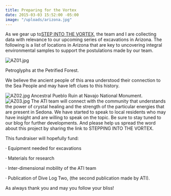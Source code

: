 ```yaml
---
title: Preparing for the Vortex
date: 2015-03-03 15:52:00 -05:00
image: "/uploads/arizona.jpg"
---
```


As we gear up to[STEP INTO THE VORTEX](http://www.indiegogo.com/projects/stepping-into-the-vortex), the team and I are collecting data with relevance to our upcoming series of excavations in Arizona. The following is a list of locations in Arizona that are key to uncovering integral environmental samples to support the postulations made by our team.

![AZ01.jpg](/uploads/AZ01.jpg)

Petroglyphs at the Petrified Forest.

We believe the ancient people of this area understood their connection to the Sea People and may have left clues to this history.

![AZ02.jpg](/uploads/AZ02.jpg)
Ancestral Pueblo Ruin at Navajo National Monument.
![AZ03.jpg](/uploads/AZ03.jpg)
The ATI team will connect with the community that understands the power of crystal healing and the strength of the particular energies that are present in Sedona. We have started to speak to local residents who may have insight and are willing to speak on the topic. 
Be sure to stay tuned to our blog for further developments. And please help us spread the word about this project by sharing the link to STEPPING INTO THE VORTEX.  

This fundraiser will hopefully fund:

· Equipment needed for excavations

· Materials for research

· Inter-dimensional mobility of the ATI team

· Publication of Dive Log Two, (the second publication made by ATI).

 

As always thank you and may you follow your bliss!